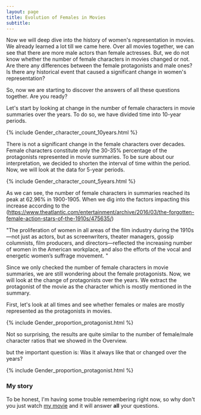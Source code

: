 ```yaml
---
layout: page
title: Evolution of Females in Movies
subtitle:  
---
```


Now we will deep dive into the history of women's representation in movies. We already learned a lot till we came here. Over all movies together, we can see that there are more male actors than female actresses. But, we do not know whether the number of female characters in movies changed or not. Are there any differences between the female protagonists and male ones? Is there any historical event that caused a significant change in women's representation? 

So, now we are starting to discover the answers of all these questions together. Are you ready?

Let's start by looking at change in the number of female characters in movie summaries over the years. To do so, we have divided time into 10-year periods. 

{% include Gender_character_count_10years.html %}

There is not a significant change in the female characters over decades. Female characters constitute only the 30-35% percentage of the protagonists represented in movie summaries. To be sure about our interpretation, we decided to shorten the interval of time within the period. Now, we will look at the data for 5-year periods.

{% include Gender_character_count_5years.html %}

As we can see, the number of female characters in summaries reached its peak at 62.96% in 1900-1905. When we dig into the factors impacting this increase according to the (https://www.theatlantic.com/entertainment/archive/2016/03/the-forgotten-female-action-stars-of-the-1910s/475635/)

"The proliferation of women in all areas of the film industry during the 1910s—not just as actors, but as screenwriters, theater managers, gossip columnists, film producers, and directors—reflected the increasing number of women in the American workplace, and also the efforts of the vocal and energetic women’s suffrage movement. "

Since we only checked the number of female characters in movie summaries, we are still wondering about the female protagonists. Now, we will look at the change of protagonists over the years. 
We extract the protagonist of the movie as the character which is mostly mentioned in the summary. 

First, let's look at all times and see whether females or males are mostly represented as the protagonists in movies.

{% include Gender_proportion_protagonist.html %}

Not so surprising, the results are quite similar to the number of female/male character ratios that we showed in the Overview.

but the important question is: Was it always like that or changed over the years? 



{% include Gender_proportion_protagonist.html %}



### My story

To be honest, I'm having some trouble remembering right now, so why don't you just watch [my movie](https://en.wikipedia.org/wiki/The_Princess_Bride_%28film%29) and it will answer **all** your questions.
